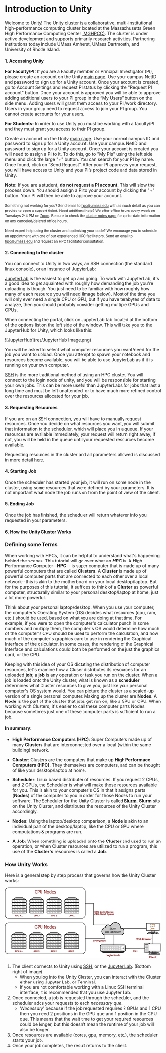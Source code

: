 # Introduction to Unity #
Welcome to Unity!
The Unity cluster is a collaborative, multi-institutional high-performance computing cluster located at the Massachusetts Green High Performance Computing Center [(MGHPCC)](www.mghpcc.org). The cluster is under active development and supports primarily research activities. Partnering institutions today include UMass Amherst, UMass Dartmouth, and University of Rhode Island.

#### 1. Accessing Unity ####

**For Faculty/PI:** If you are a Faculty member or Principal Investigator (PI), please create an account on the Unity [main page](https://unity.rc.umass.edu). Use your campus NetID and password to sign up for a Unity account.  Once your account is created, go to Account Settings and request PI status by clicking the "Request PI account" button.  Once your account is approved you will be able to approve adding additional users to your PI group in the “My Users” button on the side menu.  Adding users will grant them access to your PI /work directory.  Users in your group need to request access to join your PI group.  You cannot create accounts for your users.


**For Students:** In order to use Unity you must be working with a faculty/PI and they must grant you access to their PI group.

Create an account on the Unity [main page](https://unity.rc.umass.edu).
Use your normal campus ID and password to sign up for a Unity account. Use your campus NetID and password to sign up for a Unity account. Once your account is created you will need to assign a PI to it.  To do this, go to "My PIs" using the left side menu and click the large "+" button. You can search for your PI by name. Once found, click on “Send Request”. After your PI approves your request, you will have access to Unity and your PI’s project code and data stored in Unity.

**Note:** If you are a student, **do not request a PI account**.  This will slow the process down.  You should assign a PI to your account by clicking the "+" button.  Your PI will then be able to approve your account.

<span style="font-size:0.8em;">Something not working for you?  Send email to <hpc@umass.edu> with as much detail as you can provide to open a support ticket.
Need additional help?  We offer office hours every week on Tuesdays 2-4 PM on [Zoom](https://umass-amherst.zoom.us/j/95663998309?pwd=K2F2b0ZrNmhYR3pic1loY2pvcUhkdz09). Be sure to check the [cluster notes page](https://unity.rc.umass.edu/index.php) for up-to-date information on any canceled/delayed office hours.

<span style="font-size:0.8em;">Need expert help using the cluster and optimizing your code?  We encourage you to schedule an appointment with one of our experienced HPC facilitators.  Send an email to <hpc@umass.edu> and request an HPC facilitator consultation.




#### 2. Connecting to the cluster ####
You can connect to Unity in two ways, an SSH connection (the standard linux console), or an instance of JupyterLab:

[JupyterLab](connecting/jupyter.md) is the easiest to get up and going. To work with JupyterLab, it's a good idea to get aquainted with roughly how demanding the job you're uploading is though. You just need to be familiar with how roughly how many of each resource you will need (Image below). Most of the time you will only ever need a single CPU or GPU, but if you have terabytes of data to analyze, then you should probably consider getting multiple GPUs and CPUs. 

When connecting the portal, click on JupyterLab tab located at the bottom of the options list on the left side of the window. This will take you to the JupyterHub for Unity, which looks like this: 

![JupyterHub](res/JupyterHub Image.png)

You will be asked to select what computer resources you want/need for the job you want to upload. Once you attempt to spawn your notebook and resources become available, you will be able to use JupyterLab as if it is running on your own computer.

[SSH](connecting/ssh.md) is the more traditional method of using an HPC cluster. You will connect to the login node of unity, and you will be responsible for starting your own jobs. This can be more useful than JupyterLabs for jobs that last a long time and must be left unattended, or to have much more refined control over the resources allocated for your job.

#### 3. Requesting Resources ####
If you are on an SSH connection, you will have to manually request resources. Once you decide on what resources you want, you will submit that information to the scheduler, which will place you in a queue. If your resources are available immediately, your request will return right away, if not, you will be held in the queue until your requested resources become available.

Requesting resources in the cluster and all parameters allowed is discussed in more detail [here](slurm/index.md).

#### 4. Starting Job ####
Once the scheduler has started your job, it will run on some node in the cluster, using some resources that were defined by your parameters. It is not important what node the job runs on from the point of view of the client.

#### 5. Ending Job ####
Once the job has finished, the scheduler will return whatever info you requested in your parameters.



#### 6. How the Unity Cluster Works ####
### Defining some Terms ###
<!--At its most basic level, you are learning how to use a **cluster**. A cluster is many servers (or computers) joined together in an effort to work together, where a single server is known as a **node**. Unity is an **HPC**, or High Performance Computing cluster. This means we focus most on computational power and efficiency, as the name entails. The primary use case of Unity is by researchers wanting more computational power than what is available on their own. -->

When working with HPCs, it can be helpful to understand what's happening behind the scenes. This tutorial will go over what an ***HPC*** is. A **H**igh **P**erformance **C**omputer--**HPC**-- is super computer that is made up of many powerful computers that are called **Clusters**. A **Cluster** is made up of powerful computer parts that are connected to each other over a local network--this is akin to the motherboard on your local desktop/laptop. But for the purposes of this tutorial, it suffices to think of a **Cluster** as powerful computer, structurally similar to your personal desktop/laptop at home, just a lot more powerful.

Think about your personal laptop/desktop. When you use your computer, the computer's Operating System (OS) decides what resources (cpu, ram, etc.) should be used, based on what you are doing at that time. For example, if you were to open the computer's calculator punch in some numbers and multiply them, the computer's OS would determine how much of the computer's CPU should be used to perform the calculation, and how much of the computer's graphics card to use in rendering the Graphical Interface of the calculator. In some cases, the rendering of the Graphical Interface and calculations could both be performed on the just the graphics card, or the CPU.

Keeping with this idea of your OS dictating the distribution of computer resources, let's examine how a Cluser distributes its resources for an uploaded **job**; a **job** is any operation or task you run on the cluster. When a job is loaded onto the Unity cluster, what is known as a **scheduler** determines what Cluster resources to give you, just like your personal computer's OS system would. You can picture the cluster as a scaled-up version of a single personal computer. Making up the cluster are **Nodes**. A **Node** is the part of the cluster that jobs get run on, like a GPU or CPU. When working with Clusters, it's easier to call these computer parts Nodes because sometimes just one of these computer parts is sufficient to run a job.

<h4>In summary:</h4>

* **High Performance Computers (HPC)**: Super Computers made up of many **Clusters** that are interconnected over a local (within the same building) network.

* **Cluster**: Clusters are the computers that make up **High Performace Computers (HPC)**. They themselves are computers, and can be thought of like your desktop/laptop at home.

* **Scheduler**: Linux based distributer of resources. If you request 2 CPUs, and 2 GPUs, the Scheduler is what will make those resources available for you. This is akin to your computer's OS in that it assigns parts (**Nodes**) of the computer to you in order for those Nodes to run your software. The Scheduler for the Unity Cluster is called <a href="https://support.ceci-hpc.be/doc/_contents/QuickStart/SubmittingJobs/SlurmTutorial.html" target="_blank" title = "Open new tab describing Slurm">**Slurm**</a>. **Slurm** sits on the Unity Cluster, and distributes the resources of the Unity Cluster accordingly.

* **Nodes**: Using the laptop/desktop comparison, a **Node** is akin to an individual part of the desktop/laptop, like the CPU or GPU where computations & programs are run.

* **A Job**: When something is uploaded onto the **Cluster** and used to run an operation, or when Cluster resources are utilized to run a program, this use of the **Cluster's** resources is called a **Job**.


### How Unity Works ###
<!-- While you may not need to master every bit of the operation here at the Unity Cluster, it is important that you generally know how the cluster operates, because it can help your troubleshooting in the future. Below is a simplified diagram of the structure of Unity.  -->

Here is a general step by step process that governs how the Unity Cluster works:

![Unity Diagram](res/unity.png)

1. The client connects to Unity using [SSH](connecting/ssh.md), or the [Jupyter Lab](connecting/jupyter.md). (Bottom right of image)
    * When you log into the Unity Cluster, you can interact with the Cluster either using Jupyter Lab, or Terminal.
    * If you are not comfortable working with a Linux SSH terminal interface, it is recommended that you use Jupyter Lab.
2. Once connected, a job is requested through the scheduler, and the scheduler adds your requests to each *necessary que*.
    * '*Necessary*' because if the job requested requires 2 GPUs and 1 CPU then you need 2 positions in the GPU que and 1 position in the CPU que. This means that the wait time to get your required resources could be longer, but this doesn't mean the runtime of your job will also be longer.
3. Once resources are available (cores, gpu, memory, etc.), the scheduler starts your job.
4. Once your job completes, the result returns to the client.